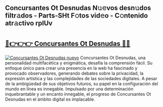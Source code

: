 ## Concursantes Ot Desnudas N𝚞𝚎vos desn𝚞dos filtr𝚊dos - Parts-SHt F𝚘tos vid𝚎o - C𝚘ntenido atr𝚊ctivo rplUv

# <h2><a href="http://mb11apv.tromn.icu/?c=Concursantes+Ot+Desnudas">🔗👉👉👉 Concursantes Ot Desnudas 🔗🔗</a></h2>

[![Concursantes Ot Desnudas nuevo](https://i.imgur.com/pEAQMta.gif)](http://mb11apv.tromn.icu/?c=Concursantes+Ot+Desnudas)
Concursantes Ot Desnudas, una personalidad multifacética y enigmática, desafía la comprensión fácil. Su enfoque único para crear una presencia en la web ha fascinado y provocado observadores, generando debates sobre la privacidad, la expresión artística y las complejidades de las sociedades digitales. A pesar de la ambigüedad de sus objetivos futuros, su papel en la configuración del mundo en línea es innegable. Impulsado por una determinación inquebrantable y un encanto innegable, el progreso de Concursantes Ot Desnudas en el ámbito digital es implacable.
